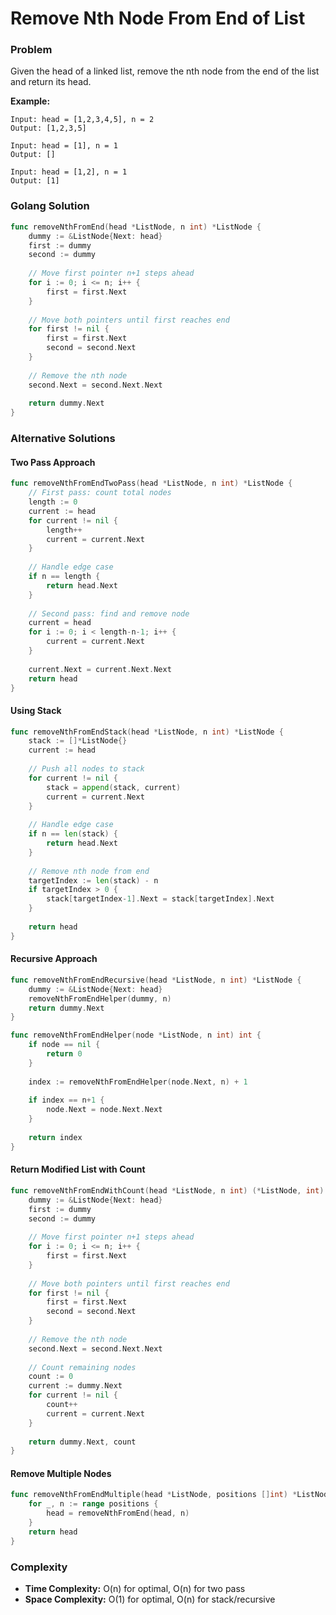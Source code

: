 # Remove Nth Node From End of List

### Problem
Given the head of a linked list, remove the nth node from the end of the list and return its head.

**Example:**
```
Input: head = [1,2,3,4,5], n = 2
Output: [1,2,3,5]

Input: head = [1], n = 1
Output: []

Input: head = [1,2], n = 1
Output: [1]
```

### Golang Solution

```go
func removeNthFromEnd(head *ListNode, n int) *ListNode {
    dummy := &ListNode{Next: head}
    first := dummy
    second := dummy
    
    // Move first pointer n+1 steps ahead
    for i := 0; i <= n; i++ {
        first = first.Next
    }
    
    // Move both pointers until first reaches end
    for first != nil {
        first = first.Next
        second = second.Next
    }
    
    // Remove the nth node
    second.Next = second.Next.Next
    
    return dummy.Next
}
```

### Alternative Solutions

#### **Two Pass Approach**
```go
func removeNthFromEndTwoPass(head *ListNode, n int) *ListNode {
    // First pass: count total nodes
    length := 0
    current := head
    for current != nil {
        length++
        current = current.Next
    }
    
    // Handle edge case
    if n == length {
        return head.Next
    }
    
    // Second pass: find and remove node
    current = head
    for i := 0; i < length-n-1; i++ {
        current = current.Next
    }
    
    current.Next = current.Next.Next
    return head
}
```

#### **Using Stack**
```go
func removeNthFromEndStack(head *ListNode, n int) *ListNode {
    stack := []*ListNode{}
    current := head
    
    // Push all nodes to stack
    for current != nil {
        stack = append(stack, current)
        current = current.Next
    }
    
    // Handle edge case
    if n == len(stack) {
        return head.Next
    }
    
    // Remove nth node from end
    targetIndex := len(stack) - n
    if targetIndex > 0 {
        stack[targetIndex-1].Next = stack[targetIndex].Next
    }
    
    return head
}
```

#### **Recursive Approach**
```go
func removeNthFromEndRecursive(head *ListNode, n int) *ListNode {
    dummy := &ListNode{Next: head}
    removeNthFromEndHelper(dummy, n)
    return dummy.Next
}

func removeNthFromEndHelper(node *ListNode, n int) int {
    if node == nil {
        return 0
    }
    
    index := removeNthFromEndHelper(node.Next, n) + 1
    
    if index == n+1 {
        node.Next = node.Next.Next
    }
    
    return index
}
```

#### **Return Modified List with Count**
```go
func removeNthFromEndWithCount(head *ListNode, n int) (*ListNode, int) {
    dummy := &ListNode{Next: head}
    first := dummy
    second := dummy
    
    // Move first pointer n+1 steps ahead
    for i := 0; i <= n; i++ {
        first = first.Next
    }
    
    // Move both pointers until first reaches end
    for first != nil {
        first = first.Next
        second = second.Next
    }
    
    // Remove the nth node
    second.Next = second.Next.Next
    
    // Count remaining nodes
    count := 0
    current := dummy.Next
    for current != nil {
        count++
        current = current.Next
    }
    
    return dummy.Next, count
}
```

#### **Remove Multiple Nodes**
```go
func removeNthFromEndMultiple(head *ListNode, positions []int) *ListNode {
    for _, n := range positions {
        head = removeNthFromEnd(head, n)
    }
    return head
}
```

### Complexity
- **Time Complexity:** O(n) for optimal, O(n) for two pass
- **Space Complexity:** O(1) for optimal, O(n) for stack/recursive
